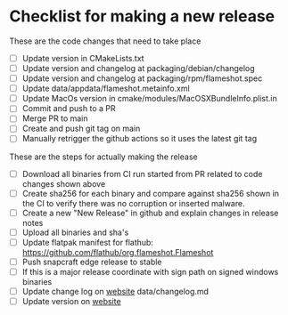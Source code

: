 # Checklist for making a new release

These are the code changes that need to take place
- [ ] Update version in CMakeLists.txt
- [ ] Update version and changelog at packaging/debian/changelog
- [ ] Update version and changelog at packaging/rpm/flameshot.spec
- [ ] Update data/appdata/flameshot.metainfo.xml
- [ ] Update MacOs version in cmake/modules/MacOSXBundleInfo.plist.in 
- [ ] Commit and push to a PR
- [ ] Merge PR to main
- [ ] Create and push git tag on main
- [ ] Manually retrigger the github actions so it uses the latest git tag 

These are the steps for actually making the release
- [ ] Download all binaries from CI run started from PR related to code changes shown above
- [ ] Create sha256 for each binary and compare against sha256 shown in the CI to verify there was no corruption or inserted malware.
- [ ] Create a new "New Release" in github and explain changes in release notes
- [ ] Upload all binaries and sha's
- [ ] Update flatpak manifest for flathub: https://github.com/flathub/org.flameshot.Flameshot
- [ ] Push snapcraft edge release to stable
- [ ] If this is a major release coordinate with sign path on signed windows binaries
- [ ] Update change log on [website](https://github.com/flameshot-org/flameshot-org.github.io/) data/changelog.md
- [ ] Update version on [website](https://github.com/flameshot-org/flameshot-org.github.io/blob/master/_coverpage.md)
